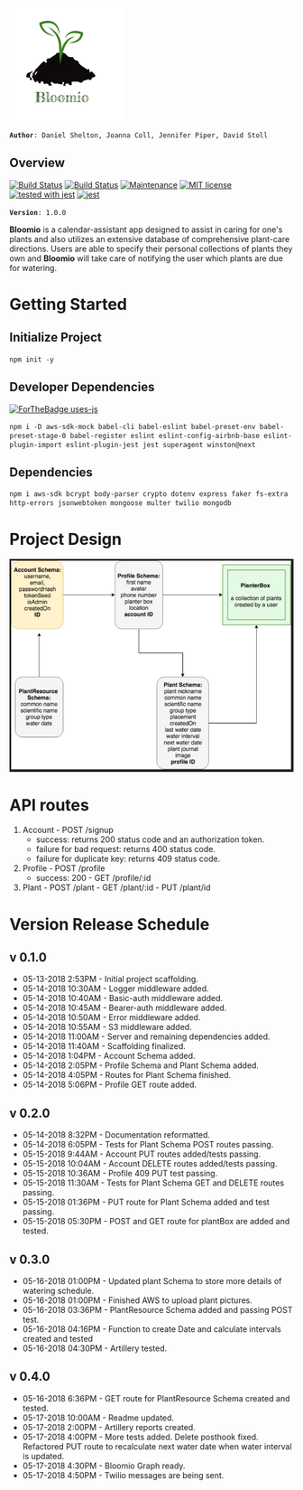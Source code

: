 ![bloomio-logo](./src/assets/bloomio-logo.png)

**```Author```**```: Daniel Shelton, Joanna Coll, Jennifer Piper, David Stoll```


## Overview
[![Build Status](https://travis-ci.org/Bloomio/Bloomio-backend.svg?branch=staging)](https://travis-ci.org/Bloomio/Bloomio-backend)
[![Build Status](https://travis-ci.org/Bloomio/Bloomio-backend.svg?branch=master)](https://travis-ci.org/Bloomio/Bloomio-backend)
[![Maintenance](https://img.shields.io/badge/Maintained%3F-yes-green.svg)](https://github.com/Bloomio/Bloomio-backend/network)
[![MIT license](https://img.shields.io/badge/License-MIT-blue.svg)](https://github.com/Bloomio/Bloomio-backend)
[![tested with jest](https://img.shields.io/badge/tested_with-jest-99424f.svg)](https://github.com/Bloomio/Bloomio-backend)
[![jest](https://facebook.github.io/jest/img/jest-badge.svg)](https://github.com/Bloomio/Bloomio-backend)

**```Version```**```: 1.0.0```

**Bloomio** is a calendar-assistant app designed to assist in caring for one's plants and also utilizes an extensive database of comprehensive plant-care directions. Users are able to specify their personal collections of plants they own and **Bloomio** will take care of notifying the user which plants are due for watering. 

# Getting Started

## Initialize Project
```
npm init -y
```
## Developer Dependencies
[![ForTheBadge uses-js](https://ForTheBadge.com/images/badges/uses-js.svg)](https://ForTheBadge.com)

```
npm i -D aws-sdk-mock babel-cli babel-eslint babel-preset-env babel-preset-stage-0 babel-register eslint eslint-config-airbnb-base eslint-plugin-import eslint-plugin-jest jest superagent winston@next
```
## Dependencies
```
npm i aws-sdk bcrypt body-parser crypto dotenv express faker fs-extra http-errors jsonwebtoken mongoose multer twilio mongodb 
```
# Project Design
![Bloomio project design](./src/assets/bloomio-schema-diagram.JPG)
# API routes
  1. Account
    - POST /signup
      - success: returns 200 status code and an authorization token.
      - failure for bad request: returns 400 status code.
      - failure for duplicate key: returns 409 status code.
  2. Profile
    - POST /profile
     - success: 200 
    - GET /profile/:id
  3. Plant
    - POST /plant
    - GET /plant/:id
    - PUT /plant/id

# Version Release Schedule

## v 0.1.0
- 05-13-2018 2:53PM - Initial project scaffolding.
- 05-14-2018 10:30AM - Logger middleware added.
- 05-14-2018 10:40AM - Basic-auth middleware added.
- 05-14-2018 10:45AM - Bearer-auth middleware added.
- 05-14-2018 10:50AM - Error middleware added.
- 05-14-2018 10:55AM - S3 middleware added.
- 05-14-2018 11:00AM - Server and remaining dependencies added.
- 05-14-2018 11:40AM - Scaffolding finalized.
- 05-14-2018 1:04PM - Account Schema added.
- 05-14-2018 2:05PM - Profile Schema and Plant Schema added.
- 05-14-2018 4:05PM - Routes for Plant Schema finished.
- 05-14-2018 5:06PM - Profile GET route added.

## v 0.2.0

- 05-14-2018 8:32PM - Documentation reformatted.
- 05-14-2018 6:05PM - Tests for Plant Schema POST routes passing.
- 05-15-2018 9:44AM - Account PUT routes added/tests passing.
- 05-15-2018 10:04AM - Account DELETE routes added/tests passing.
- 05-15-2018 10:36AM - Profile 409 PUT test passing.
- 05-15-2018 11:30AM - Tests for Plant Schema GET and DELETE routes passing.
- 05-15-2018 01:36PM - PUT route for Plant Schema added and test passing.
- 05-15-2018 05:30PM - POST and GET route for plantBox are added and tested.


## v 0.3.0
- 05-16-2018 01:00PM - Updated plant Schema to store more details of watering schedule.
- 05-16-2018 01:00PM - Finished AWS to upload plant pictures.
- 05-16-2018 03:36PM - PlantResource Schema added and passing POST test.
- 05-16-2018 04:16PM - Function to create Date and calculate intervals created and tested
- 05-16-2018 04:30PM - Artillery tested.

## v 0.4.0

- 05-16-2018 6:36PM - GET route for PlantResource Schema created and tested.
- 05-17-2018 10:00AM - Readme updated.
- 05-17-2018 2:00PM - Artillery reports created.
- 05-17-2018 4:00PM - More tests added. Delete posthook fixed. Refactored PUT route to recalculate next water date when water interval is updated.
- 05-17-2018 4:30PM - Bloomio Graph ready.
- 05-17-2018 4:50PM - Twilio messages are being sent.







